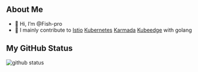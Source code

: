 ## About Me
- 👋 Hi, I’m @Fish-pro
- 👀 I mainly contribute to [Istio](https://github.com/istio/istio) [Kubernetes](https://github.com/kubernetes/kubernetes) [Karmada](https://github.com/karmada-io/karmada) [Kubeedge](https://github.com/kubeedge/kubeedge) with golang

## My GitHub Status

<img src="https://github-readme-stats-1.yihong0618.vercel.app/api?username=Fish-pro&show_icons=true&&&hide_title=true&count_private=false" alt="github status" />
